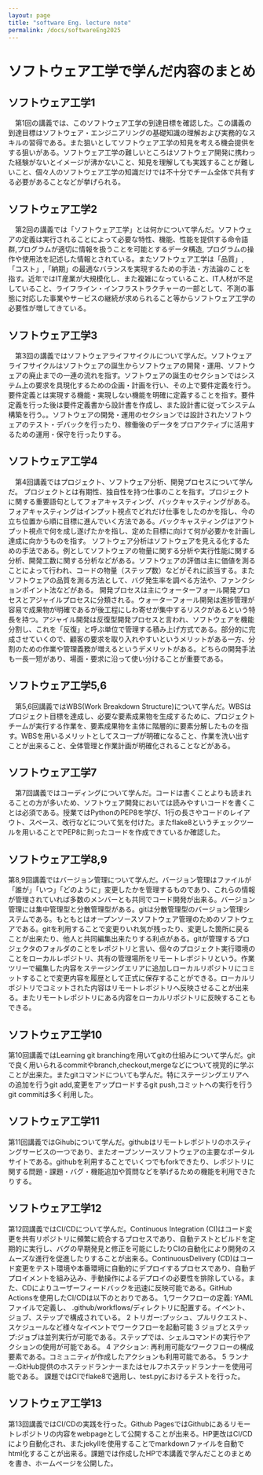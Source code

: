 ```yaml
---
layout: page
title: "software Eng. lecture note"
permalink: /docs/softwareEng2025
---
```

# ソフトウェア工学で学んだ内容のまとめ
## ソフトウェア工学1
　第1回の講義では、このソフトウェア工学の到達目標を確認した。この講義の到達目標はソフトウェア・エンジニアリングの基礎知識の理解および実務的なスキルの習得である。また狙いとしてソフトウェア工学の知見を考える機会提供をする狙いがある。ソフトウェア工学の難しいところはソフトウェア開発に携わった経験がないとイメージが沸かないこと、知見を理解しても実践することが難しいこと、個々人のソフトウェア工学の知識だけでは不十分でチーム全体で共有する必要があることなどが挙げられる。
## ソフトウェア工学2
　第2回の講義では「ソフトウェア工学」とは何かについて学んだ。ソフトウェアの定義は実行されることによって必要な特性、機能、性能を提供する命令語群,プログラムが適切に情報を扱うことを可能とするデータ構造, プログラムの操作や使用法を記述した情報とされている。またソフトウェア工学は「品質」,「コスト」,「納期」の最適なバランスを実現するための手法・方法論のことを指す。近年ではIT産業が大規模化し、また複雑になっていること、IT人材が不足していること、ライフライン・インフラストラクチャーの一部として、不測の事態に対応した事業やサービスの継続が求められること等からソフトウェア工学の必要性が増してきている。
## ソフトウェア工学3
　第3回の講義ではソフトウェアライフサイクルについて学んだ。ソフトウェアライフサイクルはソフトウェアの誕生からソフトウェアの開発・運用、ソフトウェアの廃止までの一連の流れを指す。ソフトウェアの誕生のセクションではシステム上の要求を具現化するための企画・計画を行い、その上で要件定義を行う。要件定義とは実現する機能・実現しない機能を明確に定義することを指す。要件定義を行った後は要件定義書から設計書を作成し、また設計書に従ってシステム構築を行う。。ソフトウェアの開発・運用のセクションでは設計されたソフトウェアのテスト・デバックを行ったり、稼働後のデータをプロアクティブに活用するための運用・保守を行ったりする。
## ソフトウェア工学4
　第4回講義ではプロジェクト、ソフトウェア分析、開発プロセスについて学んだ。
プロジェクトとは有期性、独自性を持つ仕事のことを指す。プロジェクトに関する重要語句としてフォアキャスティング、バックキャスティングがある。フォアキャスティングはインプット視点でどれだけ仕事をしたのかを指し、今の立ち位置から順に目標に進んでいく方法である。バックキャスティングはアウトプット視点で何を成し遂げたかを指し、定めた目標に向けて何が必要かを計画し達成に向かうものを指す。
ソフトウェア分析はソフトウェアを見える化するための手法である。例としてソフトウェアの物量に関する分析や実行性能に関する分析、開発工数に関する分析などがある。ソフトウェアの評価は主に価値を測ることによって行われ、コードの物量（ステップ数）などがそれに該当する。またソフトウェアの品質を測る方法として、バグ発生率を調べる方法や、ファンクションポイント法などがある。
開発プロセスは主にウォーターフォール開発プロセスとアジャイルプロセスに分類される。ウォーターフォール開発は進捗管理が容易で成果物が明確であるが後工程にしわ寄せが集中するリスクがあるという特長を持つ。アジャイル開発は反復型開発プロセスと言われ、ソフトウェアを機能分割し、これを「反復」と呼ぶ単位で管理する積み上げ方式である。部分的に完成させていくので、顧客の要求を取り入れやすいというメリットがある一方、分割のための作業や管理義務が増えるというデメリットがある。どちらの開発手法も一長一短があり、場面・要求に沿って使い分けることが重要である。
## ソフトウェア工学5,6
　第5,6回講義ではWBS(Work Breakdown Structure)について学んだ。WBSはプロジェクト目標を達成し、必要な要素成果物を生成するために、プロジェクトチームが実行する作業を、要素成果物を主体に階層的に要素分解したものを指す。WBSを用いるメリットとしてスコープが明確になること、作業を洗い出すことが出来ること、全体管理と作業計画が明確化されることなどがある。
## ソフトウェア工学7
　第7回講義ではコーディングについて学んだ。コードは書くことよりも読まれることの方が多いため、ソフトウェア開発においては読みやすいコードを書くことは必須である。授業ではPythonのPEP8を学び、1行の長さやコードのレイアウト、スペース、改行などについて気を付けた。またflake8というチェックツールを用いることでPEP8に則ったコードを作成できているか確認した。
## ソフトウェア工学8,9
第8,9回講義ではバージョン管理について学んだ。バージョン管理はファイルが「誰が」「いつ」「どのように」変更したかを管理するものであり、これらの情報が管理されていれば多数のメンバーとも共同でコード開発が出来る。バージョン管理には集中管理型と分散管理型がある。gitは分散管理型のバージョン管理システムである。もともとはオープンソースソフトウェア管理のためのソフトウェアである。gitを利用することで変更りいれ気が残ったり、変更した箇所に戻ることが出来たり、他人と共同編集出来たりする利点がある。gitが管理するプロジェクタのフォルダのことをレポジトリと言い、個々のプロジェクト実行環境のことをローカルレポジトリ、共有の管理場所をリモートレポジトリという。作業ツリーで編集した内容をステージングエリアに追加しローカルリポジトリにコミットすることで変更内容を履歴として正式に保存することができる。ローカルリポジトリでコミットされた内容はリモートレポジトリへ反映させることが出来る。またリモートレポジトリにある内容をローカルリポジトリに反映することもできる。
## ソフトウェア工学10
第10回講義ではLearning git branchingを用いてgitの仕組みについて学んだ。gitで良く用いられるcommitやbranch,checkout,mergeなどについて視覚的に学ぶことが出来た。またgitコマンドについても学んだ。特にステージングエリアへの追加を行うgit add,変更をアップロードするgit push,コミットへの実行を行うgit commitは多く利用した。
## ソフトウェア工学11
第11回講義ではGihubについて学んだ。githubはリモートレポジトリのホスティングサービスの一つであり、またオープンソースソフトウェアの主要なポータルサイトである。githubを利用することでいくつでもforkできたり、レポジトリに関する問題・課題・バグ・機能追加や質問などを挙げるための機能を利用できたりする。
## ソフトウェア工学12
第12回講義ではCI/CDについて学んだ。Continuous Integration (CI)はコード変更を共有リポジトリに頻繁に統合するプロセスであり、自動テストとビルドを定期的に実行し、バグの早期発見と修正を可能にしたりCIの自動化により開発のスムーズな進行を促進したりすることが出来る。ContinuousDelivery (CD)はコード変更をテスト環境や本番環境に自動的にデプロイするプロセスであり、自動デプロイメントを組み込み、手動操作によるデプロイの必要性を排除している。また、CDによりユーザーフィードバックを迅速に反映可能である。GitHub Actionsを使用したCI/CDは以下のとおりである。
1,ワークフローの定義: YAMLファイルで定義し、 .github/workflows/ディレクトリに配置する。イベント、ジョブ、ステップで構成されている。
2 トリガー:プッシュ、プルリクエスト、スケジュールなど様々なイベントでワークフローを起動可能
3 ジョブとステップ:ジョブは並列実行が可能である。ステップでは、シェルコマンドの実行やアクションの使用が可能である。
4 アクション: 再利用可能なワークフローの構成要素である。コミュニティが作成したアクションも利用可能である。
5 ランナー:GitHub提供のホステッドランナーまたはセルフホステッドランナーを使用可能である。
課題ではCIでflake8で適用し、test.pyにおけるテストを行った。
## ソフトウェア工学13
第13回講義ではCI/CDの実践を行った。Github PagesではGithubにあるリモートレポジトリの内容をwebpageとして公開することが出来る。HP更改はCI/CDにより自動化され、またjekyllを使用することでmarkdownファイルを自動でhtml化することが出来る。課題では作成したHPで本講義で学んだことのまとめを書き、ホームページを公開した。
